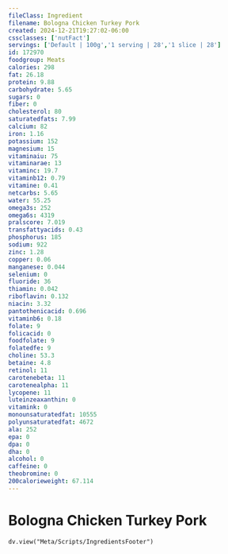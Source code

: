 ```yaml
---
fileClass: Ingredient
filename: Bologna Chicken Turkey Pork
created: 2024-12-21T19:27:02-06:00
cssclasses: ['nutFact']
servings: ['Default | 100g','1 serving | 28','1 slice | 28']
id: 172970
foodgroup: Meats
calories: 298
fat: 26.18
protein: 9.88
carbohydrate: 5.65
sugars: 0
fiber: 0
cholesterol: 80
saturatedfats: 7.99
calcium: 82
iron: 1.16
potassium: 152
magnesium: 15
vitaminaiu: 75
vitaminarae: 13
vitaminc: 19.7
vitaminb12: 0.79
vitamine: 0.41
netcarbs: 5.65
water: 55.25
omega3s: 252
omega6s: 4319
pralscore: 7.019
transfattyacids: 0.43
phosphorus: 185
sodium: 922
zinc: 1.28
copper: 0.06
manganese: 0.044
selenium: 0
fluoride: 36
thiamin: 0.042
riboflavin: 0.132
niacin: 3.32
pantothenicacid: 0.696
vitaminb6: 0.18
folate: 9
folicacid: 0
foodfolate: 9
folatedfe: 9
choline: 53.3
betaine: 4.8
retinol: 11
carotenebeta: 11
carotenealpha: 11
lycopene: 11
luteinzeaxanthin: 0
vitamink: 0
monounsaturatedfat: 10555
polyunsaturatedfat: 4672
ala: 252
epa: 0
dpa: 0
dha: 0
alcohol: 0
caffeine: 0
theobromine: 0
200calorieweight: 67.114
---
```


# Bologna Chicken Turkey Pork

```dataviewjs
dv.view("Meta/Scripts/IngredientsFooter")
```